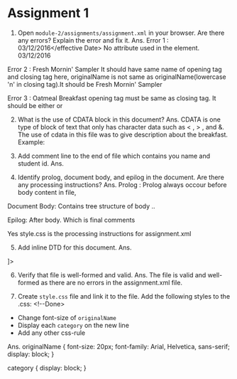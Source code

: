 # Assignment 1

1. Open `module-2/assignments/assignment.xml` in your browser. Are there any errors? Explain the error and fix it.
Ans.
Error 1 : <effective Date>03/12/2016</effective Date> 
No attribute used in the element.
<effective type="Date">03/12/2016</effective>
   
Error 2 :
<originalName> Fresh Mornin' Sampler </originalname>
It should have same name of opening tag and closing tag here, originalName is not same as originalName(lowercase 'n' in closing tag).It should be<originalName> Fresh Mornin' Sampler </originalName>

Error 3 :
<name> Oatmeal Breakfast </originalName>
opening tag must be same as closing tag. It should be either <name></name> or <originalName></originalName>

2. What is the use of CDATA block in this document?
Ans. 
CDATA is one type of block of text that only has character data such as < , > , and &. The use of cdata in this file was to give description about the breakfast.
Example:
<![CDATA[
    If you've been craving an authentic homestyle country breakfast,
    look no further than Chester's!  We've got your breakfast favorites served
    up just the way you like them!!
    ]]>

<![CDATA[
    Our Oatmeal is served warm with your choice of Fried Apples, Pecans, Raisins,
    Fresh Sliced Bananas or 100% Pure Natural Syrup. Also, served with your
    choice of Apple Bran Muffin or Wild Maine Blueberry Muffin. Available
    all day.
    ]]>

3. Add comment line to the end of file which contains you name and student id.
Ans.
<!--Gaurav Choudhary
N01531431-->

4. Identify prolog, document body, and epilog in the document. Are there any processing instructions?
Ans.
Prolog : Prolog always occour before body content in file, 
<?xml version="1.0" encoding="UTF-8" standalone="yes" ?>
<?xml-stylesheet type="text/css" href="style.css"?>

Document Body: Contains tree structure of body
<menuInfo>..</menuInfo>

Epilog: After body. Which is final comments 
<!--Username: Gaurav Choudhary
    N01531431-->
Yes style.css is the processing instructions for assignment.xml

5. Add inline DTD for this document.
Ans.
<!DOCTYPE menuInfo 
[
<!ELEMENT menuInfo (title, summary, effective, menu+)>
<!ELEMENT title (#PCDATA)>
<!ELEMENT summary (#PCDATA)>
<!ELEMENT effective (#PCDATA)>
<!ATTLIST effective type (Date) #REQUIRED>
<!ELEMENT menu (category,menuItem+)>
<!ELEMENT category (#PCDATA)>
<!ELEMENT menuItem (itemName+,description,price,indicator*)>
<!ELEMENT itemName (originalName, oldName?)>
<!ELEMENT originalName (#PCDATA)>
<!ELEMENT oldName (#PCDATA)>
<!ELEMENT description (#PCDATA)>
<!ELEMENT price (#PCDATA)>
<!ELEMENT indicator (#PCDATA)>
]>

6. Verify that file is well-formed and valid. 
Ans. The file is valid and well-formed as there are no errors in the assignment.xml file.

7. Create `style.css` file and link it to the file. Add the following styles to the .css: <!--Done>

- Change font-size of `originalName`
- Display each `category` on the new line
- Add any other css-rule

Ans. 
originalName {
    font-size: 20px;
    font-family: Arial, Helvetica, sans-serif;
    display: block;
}

category {
    display: block;
}